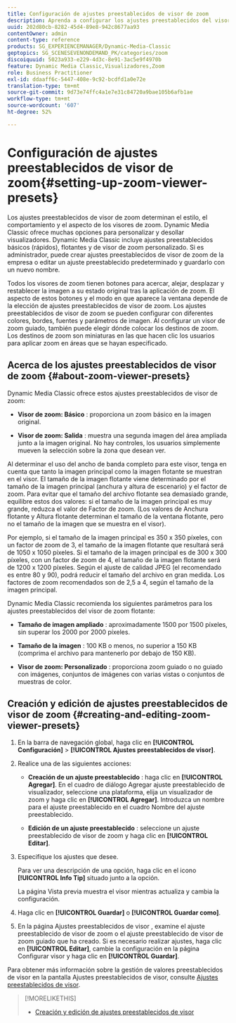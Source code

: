 ```yaml
---
title: Configuración de ajustes preestablecidos de visor de zoom
description: Aprenda a configurar los ajustes preestablecidos del visor de zoom.
uuid: 202d80cb-8282-45d4-89e8-942c8677aa93
contentOwner: admin
content-type: reference
products: SG_EXPERIENCEMANAGER/Dynamic-Media-Classic
geptopics: SG_SCENESEVENONDEMAND_PK/categories/zoom
discoiquuid: 5023a933-e229-4d3c-8e91-3ac5e9f4970b
feature: Dynamic Media Classic,Visualizadores,Zoom
role: Business Practitioner
exl-id: ddaaff6c-5447-408e-9c92-bcdfd1a0e72e
translation-type: tm+mt
source-git-commit: 9d73e74ffc4a1e7e31c84720a9bae105b6afb1ae
workflow-type: tm+mt
source-wordcount: '607'
ht-degree: 52%

---
```


# Configuración de ajustes preestablecidos de visor de zoom{#setting-up-zoom-viewer-presets}

Los ajustes preestablecidos de visor de zoom determinan el estilo, el comportamiento y el aspecto de los visores de zoom. Dynamic Media Classic ofrece muchas opciones para personalizar y desollar visualizadores. Dynamic Media Classic incluye ajustes preestablecidos básicos (rápidos), flotantes y de visor de zoom personalizado. Si es administrador, puede crear ajustes preestablecidos de visor de zoom de la empresa o editar un ajuste preestablecido predeterminado y guardarlo con un nuevo nombre.

Todos los visores de zoom tienen botones para acercar, alejar, desplazar y restablecer la imagen a su estado original tras la aplicación de zoom. El aspecto de estos botones y el modo en que aparece la ventana depende de la elección de ajustes preestablecidos de visor de zoom. Los ajustes preestablecidos de visor de zoom se pueden configurar con diferentes colores, bordes, fuentes y parámetros de imagen. Al configurar un visor de zoom guiado, también puede elegir dónde colocar los destinos de zoom. Los destinos de zoom son miniaturas en las que hacen clic los usuarios para aplicar zoom en áreas que se hayan especificado.

## Acerca de los ajustes preestablecidos de visor de zoom {#about-zoom-viewer-presets}

Dynamic Media Classic ofrece estos ajustes preestablecidos de visor de zoom:

* **Visor de zoom: Básico** : proporciona un zoom básico en la imagen original.

* **Visor de zoom: Salida** : muestra una segunda imagen del área ampliada junto a la imagen original. No hay controles, los usuarios simplemente mueven la selección sobre la zona que desean ver.

Al determinar el uso del ancho de banda completo para este visor, tenga en cuenta que tanto la imagen principal como la imagen flotante se muestran en el visor. El tamaño de la imagen flotante viene determinado por el tamaño de la imagen principal (anchura y altura de escenario) y el factor de zoom. Para evitar que el tamaño del archivo flotante sea demasiado grande, equilibre estos dos valores: si el tamaño de la imagen principal es muy grande, reduzca el valor de Factor de zoom. (Los valores de Anchura flotante y Altura flotante determinan el tamaño de la ventana flotante, pero no el tamaño de la imagen que se muestra en el visor).

Por ejemplo, si el tamaño de la imagen principal es 350 x 350 píxeles, con un factor de zoom de 3, el tamaño de la imagen flotante que resultará será de 1050 x 1050 píxeles. Si el tamaño de la imagen principal es de 300 x 300 píxeles, con un factor de zoom de 4, el tamaño de la imagen flotante será de 1200 x 1200 píxeles. Según el ajuste de calidad JPEG (el recomendado es entre 80 y 90), podrá reducir el tamaño del archivo en gran medida. Los factores de zoom recomendados son de 2,5 a 4, según el tamaño de la imagen principal.

Dynamic Media Classic recomienda los siguientes parámetros para los ajustes preestablecidos del visor de zoom flotante:

* **Tamaño de imagen ampliado** : aproximadamente 1500 por 1500 píxeles, sin superar los 2000 por 2000 píxeles.

* **Tamaño de la imagen** : 100 KB o menos, no superior a 150 KB (comprima el archivo para mantenerlo por debajo de 150 KB).

* **Visor de zoom: Personalizado** : proporciona zoom guiado o no guiado con imágenes, conjuntos de imágenes con varias vistas o conjuntos de muestras de color.

## Creación y edición de ajustes preestablecidos de visor de zoom {#creating-and-editing-zoom-viewer-presets}

1. En la barra de navegación global, haga clic en **[!UICONTROL Configuración]** > **[!UICONTROL Ajustes preestablecidos de visor]**.
1. Realice una de las siguientes acciones:

   * **Creación de un ajuste preestablecido** : haga clic en  **[!UICONTROL Agregar]**. En el cuadro de diálogo Agregar ajuste preestablecido de visualizador, seleccione una plataforma, elija un visualizador de zoom y haga clic en **[!UICONTROL Agregar]**. Introduzca un nombre para el ajuste preestablecido en el cuadro Nombre del ajuste preestablecido.

   * **Edición de un ajuste preestablecido** : seleccione un ajuste preestablecido de visor de zoom y haga clic en  **[!UICONTROL Editar]**.

1. Especifique los ajustes que desee.

   Para ver una descripción de una opción, haga clic en el icono **[!UICONTROL Info Tip]** situado junto a la opción.

   La página Vista previa muestra el visor mientras actualiza y cambia la configuración.

1. Haga clic en **[!UICONTROL Guardar]** o **[!UICONTROL Guardar como]**.
1. En la página Ajustes preestablecidos de visor , examine el ajuste preestablecido de visor de zoom o el ajuste preestablecido de visor de zoom guiado que ha creado. Si es necesario realizar ajustes, haga clic en **[!UICONTROL Editar]**, cambie la configuración en la página Configurar visor y haga clic en ****[!UICONTROL Guardar]****.

Para obtener más información sobre la gestión de valores preestablecidos de visor en la pantalla Ajustes preestablecidos de visor, consulte [Ajustes preestablecidos de visor](application-setup.md#viewer_presets).

>[!MORELIKETHIS]
>
>* [Creación y edición de ajustes preestablecidos de visor](application-setup.md#adding_and_editing_viewer_presets)

